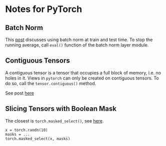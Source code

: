 # Notes for PyTorch

## Batch Norm

This [post](https://discuss.pytorch.org/t/example-on-how-to-use-batch-norm/216/15) discusses using batch norm at train
and test time. To stop the running average, call `eval()` function of the
batch norm layer module.


## Contiguous Tensors

A contiguous tensor is a tensor that occupies a full block of memory,
i.e. no holes in it. Views in `pytorch` can only be created on contiguous
tensors. To do so, call the `tensor.contiguous()` method.

See post [here](https://discuss.pytorch.org/t/runtimeerror-input-is-not-contiguous/930)


## Slicing Tensors with Boolean Mask

The closest is `torch.masked_select()`, see [here](http://pytorch.org/docs/master/torch.html?highlight=masked_select#torch.masked_select).

```
x = torch.randn(10)
masks = ...
torch.masked_select(x, masks)
```
